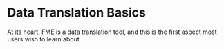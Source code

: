 # Data Translation Basics #

At its heart, FME is a data translation tool, and this is the first aspect most users wish to learn about.